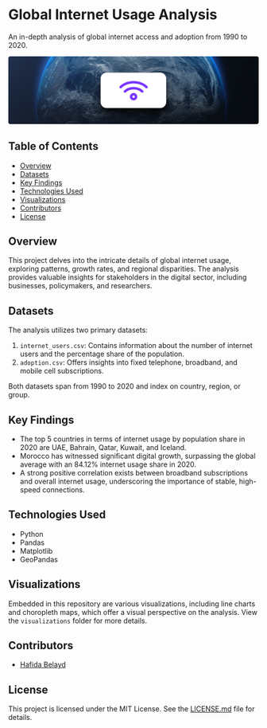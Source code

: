 
# Global Internet Usage Analysis

An in-depth analysis of global internet access and adoption from 1990 to 2020.

![Banner Image: Global Internet Map](https://github.com/hafidaso/Internet-A-Global-Phenomenon-and-Morocco/blob/6dd8341cb35d64480017235b3b56809803d27472/banner_image.png) <!-- Replace with the link to any banner image you want to use -->

## Table of Contents

- [Overview](#overview)
- [Datasets](#datasets)
- [Key Findings](#key-findings)
- [Technologies Used](#technologies-used)
- [Visualizations](#visualizations)
- [Contributors](#contributors)
- [License](#license)

## Overview

This project delves into the intricate details of global internet usage, exploring patterns, growth rates, and regional disparities. The analysis provides valuable insights for stakeholders in the digital sector, including businesses, policymakers, and researchers.

## Datasets

The analysis utilizes two primary datasets:

1. `internet_users.csv`: Contains information about the number of internet users and the percentage share of the population.
2. `adoption.csv`: Offers insights into fixed telephone, broadband, and mobile cell subscriptions.

Both datasets span from 1990 to 2020 and index on country, region, or group.

## Key Findings

- The top 5 countries in terms of internet usage by population share in 2020 are UAE, Bahrain, Qatar, Kuwait, and Iceland.
- Morocco has witnessed significant digital growth, surpassing the global average with an 84.12% internet usage share in 2020.
- A strong positive correlation exists between broadband subscriptions and overall internet usage, underscoring the importance of stable, high-speed connections.

## Technologies Used

- Python
- Pandas
- Matplotlib
- GeoPandas

## Visualizations

Embedded in this repository are various visualizations, including line charts and choropleth maps, which offer a visual perspective on the analysis. View the `visualizations` folder for more details.

## Contributors

- [Hafida Belayd](https://github.com/hafidaso) <!-- Replace with your name and GitHub profile link -->

## License

This project is licensed under the MIT License. See the [LICENSE.md](LICENSE.md) file for details.

